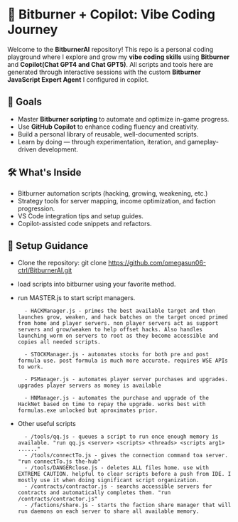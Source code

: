 # 🧠 Bitburner + Copilot: Vibe Coding Journey

Welcome to the **BitburnerAI** repository! This repo is a personal coding playground where I explore and grow my **vibe coding skills** using **Bitburner** and **Copilot(Chat GPT4 and Chat GPT5)**. All scripts and tools here are generated through interactive sessions with the custom **Bitburner JavaScript Expert Agent** I configured in copilot.

## 🎯 Goals

- Master **Bitburner scripting** to automate and optimize in-game progress.
- Use **GitHub Copilot** to enhance coding fluency and creativity.
- Build a personal library of reusable, well-documented scripts.
- Learn by doing — through experimentation, iteration, and gameplay-driven development. 

## 🛠️ What's Inside

- Bitburner automation scripts (hacking, growing, weakening, etc.)
- Strategy tools for server mapping, income optimization, and faction progression.
- VS Code integration tips and setup guides.
- Copilot-assisted code snippets and refactors.

## 🚀 Setup Guidance

- Clone the repository:
   git clone https://github.com/omegasun06-ctrl/BitburnerAI.git

- load scripts into bitburner using your favorite method.

- run MASTER.js to start script managers.

        - HACKManager.js - primes the best available target and then launches grow, weaken, and hack batches on the target onced primed from home and player servers. non player servers act as support servers and grow/weaken to help offset hacks. Also handles launching worm on servers to root as they become accessible and copies all needed scripts.
        
        - STOCKManager.js - automates stocks for both pre and post formula use. post formula is much more accurate. requires WSE APIs to work.
        
        - PSManager.js - automates player server purchases and upgrades. upgrades player servers as money is available
        
        - HNManager.js - automates the purchase and upgrade of the HackNet based on time to repay the upgrade. works best with formulas.exe unlocked but aproximates prior.


- Other useful scripts
  
        - /tools/qq.js - queues a script to run once enough memory is available. "run qq.js <server> <scripts> <threads> <scripts arg1> ......"
        - /tools/connectTo.js - gives the connection command toa server. "run connectTo.js the-hub"
        - /tools/DANGERclose.js - deletes ALL files home. use with EXTREME CAUTION. helpful to clear scripts before a push from IDE. I mostly use it when doing significant script organization. 
        - /contracts/contractor.js - searchs accessible servers for contracts and automatically completes them. "run /contracts/contractor.js"
        - /factions/share.js - starts the faction share manager that will run daemons on each server to share all available memory.
        
